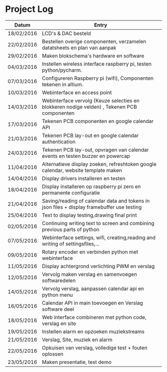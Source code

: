 Project Log
===========

Datum		| Entry
------------|---------------------------------------
18/02/2016  | LCD's & DAC besteld
22/02/2016  | Bestellen overige componenten, verzamelen datatsheets en plan van aanpak
29/02/2016  | Maken blokschema's hardware en software
04/03/2016  | Instellen wireless interface raspberry pi, testen python/pycharm.
07/03/2016  | Configureren Raspberry pi (wifi), Componenten tekenen in altium.
10/03/2016  | Webinterface en access point
14/03/2016  | Webinterface vervolg (Keuze selecties en blokkeren nodige velden) , Tekenen PCB componenten
17/03/2016  | Tekenen PCB componenten en google calendar API
21/03/2016  | Tekenen PCB lay-out en google calendar authentication
24/03/2016  | Tekenen PCB lay-out, opvragen van calendar events en testen buzzer en powercap
11/04/2016  | Alternatieve display zoeken, refreshtoken google calendar, website template maken
14/04/2016  | Display drivers installeren en testen
18/04/2016  | Display installeren op raspberry pi zero en permanente configuratie
21/04/2016  | Saving/reading of calendar data and tokens in json files + display framebuffer use testing
25/04/2016  | Text to display testing,drawing final print
02/05/2016  | Continuing writing text to screen and combining previous parts of python
07/05/2016  | Webinterface settings, wifi, creating,reading and writing of settingsfiles,...
09/05/2016  | Rotary encoder en verbinden python met webinterface
11/05/2016  | Display achtergrond verlichting PWM en verslag
12/05/2016  | Vervolg maken verslag en samenvoegen softwaredelen
14/05/2016  | Vervolg verslag, aanpassen calendar api en python menu
16/05/2016  | Calendar API in main toevoegen en Verslag software deel
18/05/2016  | Web interface combineren met python code, verslag en site
19/05/2016  | Instellen alarm en opzoeken muziekstreams
21/05/2016  | Verslag, Site, muziek en alarm
22/05/2016  | Opkuisen van verslag, volledige test + fouten oplossen
23/05/2016  | Maken presentatie, test demo
